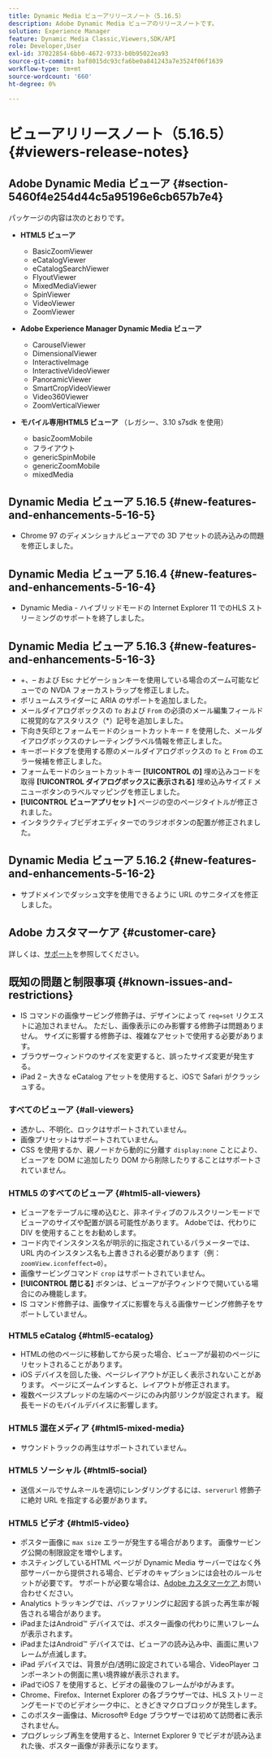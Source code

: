 ```yaml
---
title: Dynamic Media ビューアリリースノート（5.16.5）
description: Adobe Dynamic Media ビューアのリリースノートです。
solution: Experience Manager
feature: Dynamic Media Classic,Viewers,SDK/API
role: Developer,User
exl-id: 37022854-6bb0-4672-9733-b0b95022ea93
source-git-commit: baf8015dc93cfa6be0a841243a7e3524f06f1639
workflow-type: tm+mt
source-wordcount: '660'
ht-degree: 0%

---
```


# ビューアリリースノート（5.16.5）{#viewers-release-notes}

<!-- Updated March 03, 2022 for the 5.16.5 release. Contact is Deepa Gupta-->

<!-- hide: yes
hidefromtoc: yes-->

<!-- robots: noindex
googlebot: noindex -->

## Adobe Dynamic Media ビューア {#section-5460f4e254d44c5a95196e6cb657b7e4}

パッケージの内容は次のとおりです。

* **HTML5 ビューア**

   * BasicZoomViewer
   * eCatalogViewer
   * eCatalogSearchViewer
   * FlyoutViewer
   * MixedMediaViewer
   * SpinViewer
   * VideoViewer
   * ZoomViewer

* **Adobe Experience Manager Dynamic Media ビューア**

   * CarouselViewer
   * DimensionalViewer
   * InteractiveImage
   * InteractiveVideoViewer
   * PanoramicViewer
   * SmartCropVideoViewer
   * Video360Viewer
   * ZoomVerticalViewer

* **モバイル専用HTML5 ビューア** （レガシー、3.10 s7sdk を使用）

   * basicZoomMobile
   * フライアウト
   * genericSpinMobile
   * genericZoomMobile
   * mixedMedia


## Dynamic Media ビューア 5.16.5 {#new-features-and-enhancements-5-16-5}

* Chrome 97 のディメンショナルビューアでの 3D アセットの読み込みの問題を修正しました。

## Dynamic Media ビューア 5.16.4 {#new-features-and-enhancements-5-16-4}

* Dynamic Media - ハイブリッドモードの Internet Explorer 11 でのHLS ストリーミングのサポートを終了しました。

## Dynamic Media ビューア 5.16.3 {#new-features-and-enhancements-5-16-3}

* +、– および Esc ナビゲーションキーを使用している場合のズーム可能なビューでの NVDA フォーカストラップを修正しました。<!-- (CQ-4290719) -->
* ボリュームスライダーに ARIA のサポートを追加しました。<!--  (CQ-4324080) -->
* メールダイアログボックスの `To` および `From` の必須のメール編集フィールドに視覚的なアスタリスク（*）記号を追加しました。<!-- (CQ-4290935) -->
* 下向き矢印とフォームモードのショートカットキー `F` を使用した、メールダイアログボックスのナレーティングラベル情報を修正しました。<!-- (CQ-4290934) -->
* キーボードタブを使用する際のメールダイアログボックスの `To` と `From` のエラー候補を修正しました。<!-- (CQ-4290930) -->
* フォームモードのショートカットキー **[!UICONTROL の]** 埋め込みコードを取得 **[!UICONTROL ダイアログボックスに表示される]** 埋め込みサイズ `F` メニューボタンのラベルマッピングを修正しました。<!-- (CQ-4290929) -->
* **[!UICONTROL ビューアプリセット]** ページの空のページタイトルが修正されました。<!-- (CQ-4290936) -->
* インタラクティブビデオエディターでのラジオボタンの配置が修正されました。<!-- (CQ-4330159) -->

## Dynamic Media ビューア 5.16.2 {#new-features-and-enhancements-5-16-2}

* サブドメインでダッシュ文字を使用できるように URL のサニタイズを修正しました。<!-- (CQ-4327691) -->

## Adobe カスタマーケア {#customer-care}

詳しくは、[サポート](https://experienceleague.adobe.com/docs/dynamic-media-classic/using/intro/support.html#intro)を参照してください。

## 既知の問題と制限事項 {#known-issues-and-restrictions}

* IS コマンドの画像サービング修飾子は、デザインによって `req=set` リクエストに追加されません。 ただし、画像表示にのみ影響する修飾子は問題ありません。 サイズに影響する修飾子は、複雑なアセットで使用する必要があります。
* ブラウザーウィンドウのサイズを変更すると、誤ったサイズ変更が発生する。
* iPad 2 – 大きな eCatalog アセットを使用すると、iOSで Safari がクラッシュする。

### すべてのビューア {#all-viewers}

* 透かし、不明化、ロックはサポートされていません。
* 画像プリセットはサポートされていません。
* CSS を使用するか、親ノードから動的に分離す `display:none` ことにより、ビューアを DOM に追加したり DOM から削除したりすることはサポートされていません。

### HTML5 のすべてのビューア {#html5-all-viewers}

* ビューアをテーブルに埋め込むと、非ネイティブのフルスクリーンモードでビューアのサイズや配置が誤る可能性があります。 Adobeでは、代わりに DIV を使用することをお勧めします。
* コード内でインスタンス名が明示的に指定されているパラメーターでは、URL 内のインスタンス名も上書きされる必要があります（例：`zoomView.iconfeffect=0`）。
* 画像サービングコマンド `crop` はサポートされていません。
* **[!UICONTROL 閉じる]** ボタンは、ビューアが子ウィンドウで開いている場合にのみ機能します。
* IS コマンド修飾子は、画像サイズに影響を与える画像サービング修飾子をサポートしていません。

### HTML5 eCatalog {#html5-ecatalog}

* HTMLの他のページに移動してから戻った場合、ビューアが最初のページにリセットされることがあります。
* iOS デバイスを回した後、ページレイアウトが正しく表示されないことがあります。 ページにズームインすると、レイアウトが修正されます。
* 複数ページスプレッドの左端のページにのみ内部リンクが設定されます。 縦長モードのモバイルデバイスに影響します。

### HTML5 混在メディア {#html5-mixed-media}

* サウンドトラックの再生はサポートされていません。

### HTML5 ソーシャル {#html5-social}

* 送信メールでサムネールを適切にレンダリングするには、`serverurl` 修飾子に絶対 URL を指定する必要があります。

### HTML5 ビデオ {#html5-video}

* ポスター画像に `max size` エラーが発生する場合があります。 画像サービング公開の制限設定を増やします。
* ホスティングしているHTML ページが Dynamic Media サーバーではなく外部サーバーから提供される場合、ビデオのキャプションには会社のルールセットが必要です。 サポートが必要な場合は、[Adobe カスタマーケア ](https://experienceleague.adobe.com/docs/dynamic-media-classic/using/intro/support.html#intro) お問い合わせください。
* Analytics トラッキングでは、バッファリングに起因する誤った再生率が報告される場合があります。
* iPadまたはAndroid™ デバイスでは、ポスター画像の代わりに黒いフレームが表示されます。
* iPadまたはAndroid™ デバイスでは、ビューアの読み込み中、画面に黒いフレームが点滅します。
* iPad デバイスでは、背景が白/透明に設定されている場合、VideoPlayer コンポーネントの側面に黒い境界線が表示されます。
* iPadでiOS 7 を使用すると、ビデオの最後のフレームがゆがみます。
* Chrome、Firefox、Internet Explorer の各ブラウザーでは、HLS ストリーミングモードでのビデオシーク中に、ときどきマクロブロックが発生します。
* このポスター画像は、Microsoft® Edge ブラウザーでは初めて訪問者に表示されません。
* プログレッシブ再生を使用すると、Internet Explorer 9 でビデオが読み込まれた後、ポスター画像が非表示になります。
